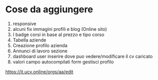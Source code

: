 # Cose da aggiungere

1. responsive
2. alcuni fix immagini profili e blog (Online sito)
3. I badge corsi in base al prezzo e tipo corso 
4. Tabella aziende
5. Creazione profilo azienda
6. Annunci di lavoro sezione
7. dashboard user inserire dove puo vedere/modificare il cv caricato
8. valori campo autocompilati form gestisci profilo


https://it.ucv.online/orgs/aa/edit
